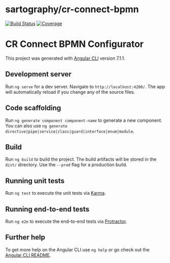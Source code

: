 # sartography/cr-connect-bpmn
[![Build Status](https://travis-ci.com/sartography/cr-connect-bpmn.svg?branch=master)](https://travis-ci.com/sartography/cr-connect-bpmn)
[![Coverage](https://sonarcloud.io/api/project_badges/measure?project=sartography_cr-connect-bpmn&metric=coverage)](https://sonarcloud.io/dashboard?id=sartography_cr-connect-bpmn)


# CR Connect BPMN Configurator
This project was generated with [Angular CLI](https://github.com/angular/angular-cli) version 7.1.1.

## Development server

Run `ng serve` for a dev server. Navigate to `http://localhost:4200/`. The app will automatically reload if you change any of the source files.

## Code scaffolding

Run `ng generate component component-name` to generate a new component. You can also use `ng generate directive|pipe|service|class|guard|interface|enum|module`.

## Build

Run `ng build` to build the project. The build artifacts will be stored in the `dist/` directory. Use the `--prod` flag for a production build.

## Running unit tests

Run `ng test` to execute the unit tests via [Karma](https://karma-runner.github.io).

## Running end-to-end tests

Run `ng e2e` to execute the end-to-end tests via [Protractor](http://www.protractortest.org/).

## Further help

To get more help on the Angular CLI use `ng help` or go check out the [Angular CLI README](https://github.com/angular/angular-cli/blob/master/README.md).
